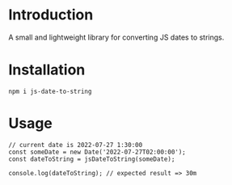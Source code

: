 # Introduction
A small and lightweight library for converting JS dates to strings.

# Installation
`npm i js-date-to-string`

# Usage
```
// current date is 2022-07-27 1:30:00
const someDate = new Date('2022-07-27T02:00:00');
const dateToString = jsDateToString(someDate);

console.log(dateToString); // expected result => 30m
```
